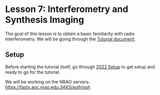 # Lesson 7: Interferometry and Synthesis Imaging

The goal of this lesson is to obtain a basic familiarity with radio interferometry. We will be going through the [Tutorial document](HERA_CHAMP_Interferometry_tutorial.pdf).

## Setup

Before starting the tutorial itself, go through [2022 Setup]() to get setup and ready to go for the tutorial. 

We will be working on the NRAO servers: https://fastx.aoc.nrao.edu:3443/auth/ssh
